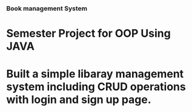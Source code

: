 ### Book management System
# Semester Project for OOP Using JAVA
# Built a simple libaray management system including CRUD operations with login and sign up page.

